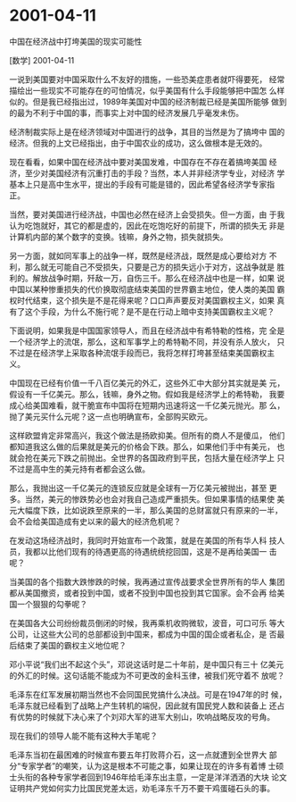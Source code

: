 # 2001-04-11

中国在经济战中打垮美国的现实可能性

[数学] 2001-04-11

一说到美国要对中国采取什么不友好的措施，一些恐美症患者就吓得要死， 经常描绘出一些现实不可能存在的可怕情况，似乎美国有什么手段能够把中国怎 么样似的。但是我已经指出过，1989年美国对中国的经济制裁已经是美国所能够 做到的最为不利于中国的事，而事实上对中国的经济发展几乎毫发未伤。

经济制裁实际上是在经济领域对中国进行的战争，其目的当然是为了搞垮中 国的经济。但我的上文已经指出，由于中国农业的成功，这么做根本是无效的。

现在看看，如果中国在经济战中要对美国发难，中国存在不存在着搞垮美国 经济，至少对美国经济有沉重打击的手段？当然，本人并非经济学专业，对经济 学基本上只是高中生水平，提出的手段有可能是错的，因此希望各经济学专家指 正。

当然，要对美国进行经济战，中国也必然在经济上会受损失。但一方面，由 于我认为吃饱就好，其它的都是虚的，因此在吃饱吃好的前提下，所谓的损失无 非是计算机内部的某个数字的变换。钱嘛，身外之物，损失就损失。

另一方面，就如同军事上的战争一样，既然是经济战，既然是成心要给对方 不利，那么就无可能自己不受损失，只要是己方的损失远小于对方，这战争就是 胜利的。解放战争时期，歼敌一万，自伤三千。那么在经济战中也是一样，如果 说中国以某种惨重损失的代价换取彻底结束美国的世界霸主地位，使人类的美国 霸权时代结束，这个损失是不是花得来呢？口口声声要反对美国霸权主义，如果 真有了这个手段，为什么不施行呢？是不是在行动上暗中支持美国霸权主义呢？

下面说明，如果我是中国国家领导人，而且在经济战中有希特勒的性格，完 全是一个经济学上的流氓，那么，这和军事学上的希特勒不同，并没有杀人放火， 只不过是在经济学上采取各种流氓手段而已，我将怎样打垮甚至结束美国霸权主 义。

中国现在已经有价值一千八百亿美元的外汇，这些外汇中大部分其实就是美 元，假设有一千亿美元。那么，钱嘛，身外之物。假如我是经济学上的希特勒， 我要成心给美国难看，就干脆宣布中国将在短期内迅速将这一千亿美元抛光。那 么，抛了美元买什么元呢？这一点也明确宣布，全部购买欧元。

这样欧盟肯定非常高兴，我这个做法是扬欧抑美。但所有的商人不是傻瓜， 他们都知道我这么做的后果就是美元的价格会下跌。那么，如果他们手中有美元， 也就会抢在美元下跌之前抛出。全世界的各国政府到平民，包括大量在经济学上 只不过是高中生的美元持有者都会这么做。

那么，我抛出这一千亿美元的连锁反应就是全球有一万亿美元被抛出，甚至 更多。当然，美元的惨跌势必也会对我自己造成严重损失。但如果事情的结果使 美元大幅度下跌，比如说跌至原来的一半，那么美国的总财富就只有原来的一半， 会不会给美国造成有史以来的最大的经济危机呢？

在发动这场经济战时，我同时开始宣布一个政策，就是在美国的所有华人科 技人员，我都以比他们现有的待遇更高的待遇统统挖回国，这是不是再给美国一 击呢？

当美国的各个指数大跌惨跌的时候，我再通过宣传战要求全世界所有的华人 集团都从美国撤资，或者投到中国，或者不投到中国也投到其它国家。会不会再 给美国一个狠狠的勾拳呢？

在美国各大公司纷纷裁员倒闭的时候，我再乘机收购微软，波音，可口可乐 等大公司，让这些大公司的总部都设到中国来，都成为中国的国企或者私企，是 否最后结束了美国的霸权主义地位呢？

邓小平说“我们出不起这个头”，邓说这话时是二十年前，是中国只有三十 亿美元的外汇的时候。这句话能不能成为不可更改的金科玉律，被我们死守着不 放呢？

毛泽东在红军发展初期当然也不会同国民党搞什么决战。可是在1947年的时 候，毛泽东就已经看到了战略上产生转机的端倪，因此就有国民党人数和装备上 还占有优势的时候就下决心来了个刘邓大军的进军大别山，吹响战略反攻的号角。

现在我们的领导人能不能有这种大手笔呢？

毛泽东当初在最困难的时候宣布要五年打败蒋介石，这一点就遭到全世界大 部分“专家学者”的嘲笑，认为这是根本不可能之事，如果让现在的许多有着博 士硕士头衔的各种专家学者回到1946年给毛泽东出主意，一定是洋洋洒洒的大块 论文证明共产党如何实力比国民党差太远，劝毛泽东千万不要干鸡蛋碰石头的事。
